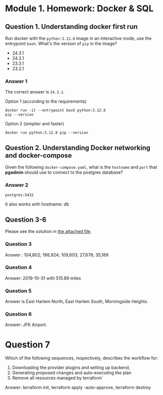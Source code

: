 # Module 1. Homework: Docker & SQL
## Question 1. Understanding docker first run 
Run docker with the `python:3.12.8` image in an interactive mode, use the entrypoint `bash`.
What's the version of `pip` in the image?
- 24.3.1
- 24.2.1
- 23.3.1
- 23.2.1

### Answer 1
The correct answer is `24.3.1`.

  Option 1 (according to the requirements)
  ```
  docker run -it --entrypoint bash python:3.12.8
  pip --version
  ```
  Option 2 (simplier and faster)
  
  ```
  docker run python:3.12.8 pip --version
  ```
## Question 2. Understanding Docker networking and docker-compose
Given the following `docker-compose.yaml`, what is the `hostname` and `port` that **pgadmin** should use to connect to the postgres database?
### Answer 2
```
postgres:5432
```
It also works with hostname: db
## Question 3-6
Please see the solution in [the attached file](https://github.com/Nikonotea/data-engineering-zoomcamp/blob/module_1/homework/homework_1.ipynb).
### Question 3
Answer : 104,802; 198,924; 109,603; 27,678; 35,189
### Question 4
Answer: 2019-10-31 with 515.89 miles
### Question 5
Answer is East Harlem North, East Harlem South, Morningside Heights.
### Question 6
Answer: JFK Airport.

# Question 7
Which of the following sequences, respectively, describes the workflow for:

1. Downloading the provider plugins and setting up backend,
2. Generating proposed changes and auto-executing the plan
3. Remove all resources managed by terraform`

Answer: terraform init, terraform apply -auto-approve, terraform destroy

